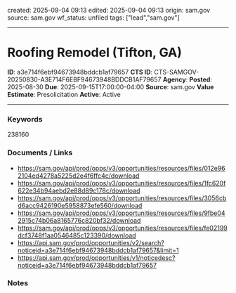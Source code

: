 created: 2025-09-04 09:13
edited: 2025-09-04 09:13
origin: sam.gov
source: sam.gov
wf_status: unfiled
tags: ["lead","sam.gov"]

---

# Roofing Remodel (Tifton, GA)

**ID**: a3e714f6ebf94673948bddcb1af79657
**CTS ID**: CTS-SAMGOV-20250830-A3E714F6EBF94673948BDDCB1AF79657
**Agency**: 
**Posted**: 2025-08-30
**Due**: 2025-09-15T17:00:00-04:00
**Source**: sam.gov
**Value Estimate**: Presolicitation
**Active**: Active

---

### Keywords
238160

### Documents / Links
- <https://sam.gov/api/prod/opps/v3/opportunities/resources/files/012e962104ed4278a5225d2e4f6ffc4c/download>
- <https://sam.gov/api/prod/opps/v3/opportunities/resources/files/1fc620f622e34b94aebd2e88d89c178c/download>
- <https://sam.gov/api/prod/opps/v3/opportunities/resources/files/3056cbd6acc9426190e5958873efe560/download>
- <https://sam.gov/api/prod/opps/v3/opportunities/resources/files/9fbe042915c74b06a8165776c820bf32/download>
- <https://sam.gov/api/prod/opps/v3/opportunities/resources/files/fe02199dcf3748f1aa0546485c123390/download>
- <https://api.sam.gov/prod/opportunities/v2/search?noticeid=a3e714f6ebf94673948bddcb1af79657&limit=1>
- <https://api.sam.gov/prod/opportunities/v1/noticedesc?noticeid=a3e714f6ebf94673948bddcb1af79657>

### Notes

